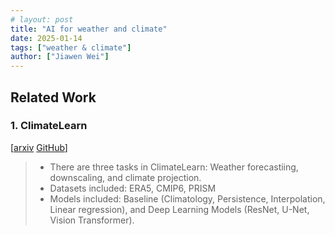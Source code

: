 ```yaml
---
# layout: post
title: "AI for weather and climate"
date: 2025-01-14
tags: ["weather & climate"]
author: ["Jiawen Wei"]
---
```


## Related Work

### 1. ClimateLearn 
[[arxiv](https://arxiv.org/pdf/2307.01909) [GitHub](https://github.com/aditya-grover/climate-learn)] 
> - There are three tasks in ClimateLearn: Weather forecastiing, downscaling, and climate projection.
> - Datasets included: ERA5, CMIP6, PRISM
> - Models included: Baseline (Climatology, Persistence, Interpolation, Linear regression), and Deep Learning Models (ResNet, U-Net, Vision Transformer).